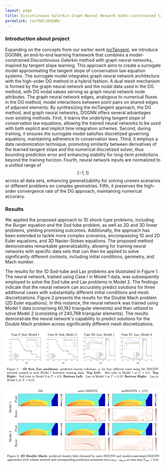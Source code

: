 ```yaml
---
layout: page
title: Discontinuous Galerkin Graph Neural Network model-constrained tangent learning approach for shock-type problems (DG-GNN mcTangent)
permalink: /nsfOAC/DGGNN/
---
```

### Introduction about project

Expanding on the concepts from our earlier work [mcTangent](https://arxiv.org/abs/2208.04995), we introduce DGGNN, an end-to-end learning framework that combines a model-constrained Discontinuous Galerkin method with graph neural networks, inspired by tangent slope learning. This approach aims to create a surrogate model approximating the tangent slope of conservation law equation systems. The surrogate model integrates graph neural network architecture with the high-order DG method in a hybrid fashion. A dual mesh mechanism is formed by the graph neural network and the nodal data used in the DG method, with DG nodal values serving as graph neural network node attributes. The graph neural network edges, analogous to numerical fluxes in the DG method, model interactions between point pairs on shared edges of adjacent elements. By synthesizing the mcTangent approach, the DG method, and graph neural networks, DGGNN offers several advantages over existing methods. First, it learns the underlying tangent slope of conservation law equations, allowing the trained neural networks to be used with both explicit and implicit time integration schemes. Second, during training, it ensures the surrogate model satisfies discretized governing equations, maintaining adherence to conservation laws. Third, it employs a data randomization technique, promoting similarity between derivatives of the learned tangent slope and the numerical discretized solver, thus bounding prediction error and enhancing stability for long-term predictions beyond the training horizon. Fourth, neural network inputs are normalized to a unified range of $$[-1,1]$$ across all data sets, enhancing generalizability for solving unseen scenarios or different problems on complex geometries. Fifth, it preserves the high-order convergence rate of the DG approach, maintaining numerical accuracy. 

### Results

We applied the proposed approach to 1D shock-type problems, including the Burger equation and the Sod tube problem, as well as 2D and 3D linear problems, yielding promising outcomes. Additionally, the approach has been extended to tackle more complex scenarios, encompassing 1D and 2D Euler equations, and 3D Navier-Stokes equations. The proposed method demonstrates remarkable generalizability, allowing for training neural networks with specific data sets that can then be applied to solve significantly different contexts, including initial conditions, geometry, and Mach number.

The results for the 1D Sod-tube and Lax problems are illustrated in Figure 1. The neural network, trained using Case I in Model 1 data, was subsequently employed to solve the Sod tube and Lax problems in Model 2. The findings indicate that the neural network can accurately predict solutions for three additional cases with substantially different initial conditions and mesh discretizations. Figure 2 presents the results for the Double Mach problem (2D Euler equations). In this instance, the neural network was trained using Model 1 data (comprising 60,192 triangular elements) and then utilized to solve Model 2 (consisting of 240,768 triangular elements). The results demonstrate the neural network's capability to predict solutions for the Double Mach problem across significantly different mesh discretizations.


![Fig1](/assets/figures/hainguyen/DGGNN_final_1.png)

![Fig2](/assets/figures/hainguyen/DGGNN_final_2.png)

